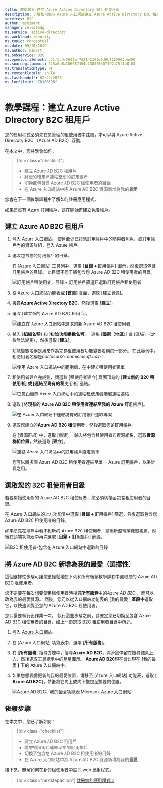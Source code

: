 ```yaml
---
title: 教學課程-建立 Azure Active Directory B2C 租使用者
description: 了解如何使用 Azure 入口網站建立 Azure Active Directory B2C 租用戶，以準備註冊應用程式。
services: B2C
author: msmimart
manager: celestedg
ms.service: active-directory
ms.workload: identity
ms.topic: conceptual
ms.date: 09/28/2019
ms.author: mimart
ms.subservice: B2C
ms.openlocfilehash: c31f3c4c6688af7d2142180e8d9b7100965bad96
ms.sourcegitcommit: 225a0b8a186687154c238305607192b75f1a8163
ms.translationtype: MT
ms.contentlocale: zh-TW
ms.lasthandoff: 02/29/2020
ms.locfileid: "78186398"
---
```

# <a name="tutorial-create-an-azure-active-directory-b2c-tenant"></a>教學課程：建立 Azure Active Directory B2C 租用戶

您的應用程式必須先在您管理的租使用者中註冊，才可以與 Azure Active Directory B2C （Azure AD B2C）互動。

在本文中，您將學會如何：

> [!div class="checklist"]
> * 建立 Azure AD B2C 租用戶
> * 將您的租用戶連結至您的訂用帳戶
> * 切換至包含您 Azure AD B2C 租使用者的目錄
> * 在 Azure 入口網站中將 Azure AD B2C 資源新增為我的**最愛**

您會在下一個教學課程中了解如何註冊應用程式。

如果您沒有 Azure 訂用帳戶，請在開始前建立[免費帳戶](https://azure.microsoft.com/free/?WT.mc_id=A261C142F)。

## <a name="create-an-azure-ad-b2c-tenant"></a>建立 Azure AD B2C 租用戶

1. 登入 [Azure 入口網站](https://portal.azure.com/)。 使用至少已指派訂用帳戶中的[參與者](../role-based-access-control/built-in-roles.md)角色，或訂用帳戶內的資源群組，登入 Azure 帳戶。

1. 選取包含您的訂用帳戶的目錄。

    在 [Azure 入口網站] 工具列中，選取 [**目錄 + 訂**用帳戶] 圖示，然後選取包含訂用帳戶的目錄。 此目錄不同于將包含您 Azure AD B2C 租使用者的目錄。

    ![訂用帳戶租使用者，目錄 + 訂用帳戶篩選已選取訂用帳戶租使用者](media/tutorial-create-tenant/portal-01-pick-directory.png)

1. 從 Azure 入口網站功能表或 **[首頁]** 頁面，選取 [建立資源]。
1. 搜尋**Azure Active Directory B2C**，然後選取 [**建立**]。
1. 選取 [建立新的 Azure AD B2C 租用戶]。

    ![建立在 Azure 入口網站中選取的新 Azure AD B2C 租使用者](media/tutorial-create-tenant/portal-02-create-tenant.png)

1. 輸入 [**組織名稱**] 和 [**初始功能變數名稱**]。 選取 [**國家（地區**）] 或 [區域] （之後無法變更），然後選取 [**建立**]。

    功能變數名稱是用來作為完整租使用者功能變數名稱的一部分。 在此範例中，租使用者名稱是*contosob2c.onmicrosoft.com*：

    ![使用 Azure 入口網站中的範例值，在中建立租使用者表單](media/tutorial-create-tenant/portal-03-tenant-naming.png)

1. 租使用者建立完成後，請選取 [租使用者建立] 頁面頂端的 [**建立新的 B2C 租使用者] 或 [連結至現有的租**使用者] 連結。

    ![已反白顯示 Azure 入口網站中的連結租使用者階層連結連結](media/tutorial-create-tenant/portal-04-select-link-sub-link.png)

1. 選取 [將**現有的 Azure AD B2C 租使用者連結至我的 Azure 訂**用帳戶]。

   ![在 Azure 入口網站中連結現有的訂用帳戶選取專案](media/tutorial-create-tenant/portal-05-link-subscription.png)

1. 選取您建立的**Azure AD B2C 租**使用者，然後選取您的**訂**用帳戶。

    在 [資源群組] 中，選取 [新建]。 輸入將包含租使用者的資源組**名**，選取**資源群組位置**，然後選取 [**建立**]。

    ![連結 Azure 入口網站中的訂用帳戶設定表單](media/tutorial-create-tenant/portal-06-link-subscription-settings.png)

    您可以將多個 Azure AD B2C 租使用者連結至單一 Azure 訂用帳戶，以供計費之用。

## <a name="select-your-b2c-tenant-directory"></a>選取您的 B2C 租使用者目錄

若要開始使用新的 Azure AD B2C 租使用者，您必須切換至包含租使用者的目錄。

在 Azure 入口網站的上方功能表中選取 [**目錄 + 訂**用帳戶] 篩選，然後選取包含您 Azure AD B2C 租使用者的目錄。

如果您先在清單中看不到新的 Azure B2C 租使用者，請重新整理瀏覽器視窗，然後在頂端功能表中再次選取 [**目錄 + 訂**用帳戶] 篩選。

![B2C 租使用者-包含在 Azure 入口網站中選取的目錄](media/tutorial-create-tenant/portal-07-select-tenant-directory.png)

## <a name="add-azure-ad-b2c-as-a-favorite-optional"></a>將 Azure AD B2C 新增為我的最愛（選擇性）

這個選擇性步驟可讓您更輕鬆地在下列和所有後續教學課程中選取您的 Azure AD B2C 租使用者。

您不需要在每次想要使用租使用者時搜尋**所有服務**中的*Azure AD B2C* ，而可以改為我的最愛資源。 然後，您可以從入口網站功能表的 [我的最愛 **] 區段中**選取它，以快速流覽至您的 Azure AD B2C 租使用者。

您只需要執行此作業一次。 執行這些步驟之前，請確定您已切換至包含 Azure AD B2C 租使用者的目錄，如上一節[選取 B2C 租使用者目錄](#select-your-b2c-tenant-directory)中所述。

1. 登入 [Azure 入口網站](https://portal.azure.com)。
1. 在 [Azure 入口網站] 功能表中，選取 [**所有服務**]。
1. 在 [**所有服務**] 搜尋方塊中，搜尋**Azure AD B2C**，將滑鼠停留在搜尋結果上方，然後選取工具提示中的星星圖示。 **Azure AD B2C**現在會出現在 [我的最愛 **]** 下的 Azure 入口網站中。
1. 如果您想要變更新的我的最愛位置，請移至 [Azure 入口網站] 功能表，選取 [ **Azure AD B2C**]，然後將它向上或向下拖曳至想要的位置。

    ![Azure AD B2C、我的最愛功能表 Microsoft Azure 入口網站](media/tutorial-create-tenant/portal-08-b2c-favorite.png)

## <a name="next-steps"></a>後續步驟

在本文中，您已了解如何：

> [!div class="checklist"]
> * 建立 Azure AD B2C 租用戶
> * 將您的租用戶連結至您的訂用帳戶
> * 切換至包含您 Azure AD B2C 租使用者的目錄
> * 在 Azure 入口網站中將 Azure AD B2C 資源新增為我的**最愛**

接下來，瞭解如何在新的租使用者中註冊 web 應用程式。

> [!div class="nextstepaction"]
> [註冊您的應用程式 >](tutorial-register-applications.md)
